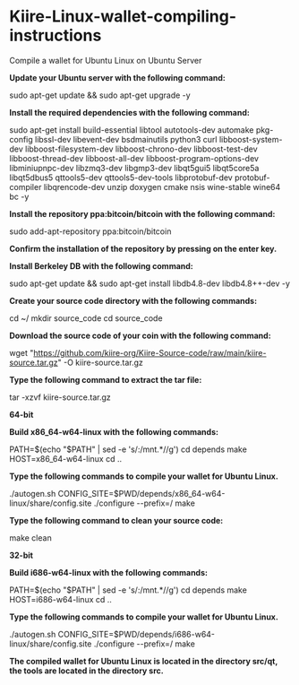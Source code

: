 # Kiire-Linux-wallet-compiling-instructions
Compile a wallet for Ubuntu Linux on Ubuntu Server

**Update your Ubuntu server with the following command:**

sudo apt-get update && sudo apt-get upgrade -y

**Install the required dependencies with the following command:**

sudo apt-get install build-essential libtool autotools-dev automake pkg-config libssl-dev libevent-dev bsdmainutils python3 curl libboost-system-dev libboost-filesystem-dev libboost-chrono-dev libboost-test-dev libboost-thread-dev libboost-all-dev libboost-program-options-dev libminiupnpc-dev libzmq3-dev libgmp3-dev libqt5gui5 libqt5core5a libqt5dbus5 qttools5-dev qttools5-dev-tools libprotobuf-dev protobuf-compiler libqrencode-dev unzip doxygen cmake nsis wine-stable wine64 bc -y

**Install the repository ppa:bitcoin/bitcoin with the following command:**

sudo add-apt-repository ppa:bitcoin/bitcoin

**Confirm the installation of the repository by pressing on the enter key.**

**Install Berkeley DB with the following command:**

sudo apt-get update && sudo apt-get install libdb4.8-dev libdb4.8++-dev -y

**Create your source code directory with the following commands:**

cd ~/
mkdir source_code
cd source_code

**Download the source code of your coin with the following command:**

wget "https://github.com/kiire-org/Kiire-Source-code/raw/main/kiire-source.tar.gz" -O kiire-source.tar.gz

**Type the following command to extract the tar file:**

tar -xzvf kiire-source.tar.gz

**64-bit**

**Build x86_64-w64-linux with the following commands:**

PATH=$(echo "$PATH" | sed -e 's/:\/mnt.*//g')
cd depends
make HOST=x86_64-w64-linux
cd ..

**Type the following commands to compile your wallet for Ubuntu Linux.**

./autogen.sh
CONFIG_SITE=$PWD/depends/x86_64-w64-linux/share/config.site ./configure --prefix=/
make

**Type the following command to clean your source code:**

make clean

**32-bit**

**Build i686-w64-linux with the following commands:**

PATH=$(echo "$PATH" | sed -e 's/:\/mnt.*//g')
cd depends
make HOST=i686-w64-linux
cd ..

**Type the following commands to compile your wallet for Ubuntu Linux.**

./autogen.sh
CONFIG_SITE=$PWD/depends/i686-w64-linux/share/config.site ./configure --prefix=/
make

**The compiled wallet for Ubuntu Linux is located in the directory src/qt, the tools are located in the directory src.**
